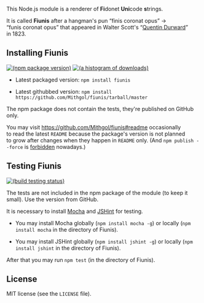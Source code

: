 This Node.js module is a renderer of <b>Fi</b>donet <b>Uni</b>code <b>s</b>trings.

It is called **Fiunis** after a hangman's pun “finis coronat opus” → “funis coronat opus” that appeared in Walter Scott's “[Quentin Durward](http://en.wikipedia.org/wiki/Quentin_Durward)” in 1823.

## Installing Fiunis

[![(npm package version)](https://nodei.co/npm/fiunis.png?downloads=true)](https://npmjs.org/package/fiunis) [![(a histogram of downloads)](https://nodei.co/npm-dl/fiunis.png?months=3)](https://npmjs.org/package/fiunis)

* Latest packaged version: `npm install fiunis`

* Latest githubbed version: `npm install https://github.com/Mithgol/fiunis/tarball/master`

The npm package does not contain the tests, they're published on GitHub only.

You may visit https://github.com/Mithgol/fiunis#readme occasionally to read the latest `README` because the package's version is not planned to grow after changes when they happen in `README` only. (And `npm publish --force` is [forbidden](http://blog.npmjs.org/post/77758351673/no-more-npm-publish-f) nowadays.)

## Testing Fiunis

[![(build testing status)](https://travis-ci.org/Mithgol/fiunis.svg?branch=master)](https://travis-ci.org/Mithgol/fiunis)

The tests are not included in the npm package of the module (to keep it small). Use the version from GitHub.

It is necessary to install [Mocha](http://visionmedia.github.io/mocha/) and [JSHint](http://jshint.com/) for testing.

* You may install Mocha globally (`npm install mocha -g`) or locally (`npm install mocha` in the directory of Fiunis).

* You may install JSHint globally (`npm install jshint -g`) or locally (`npm install jshint` in the directory of Fiunis).

After that you may run `npm test` (in the directory of Fiunis).

## License

MIT license (see the `LICENSE` file).
